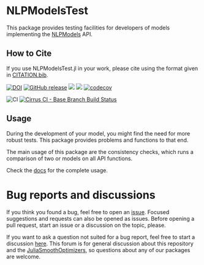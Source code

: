 # NLPModelsTest

This package provides testing facilities for developers of models implementing the [NLPModels](https://github.com/JuliaSmoothOptimizers/NLPModels.jl) API.

## How to Cite

If you use NLPModelsTest.jl in your work, please cite using the format given in [CITATION.bib](https://github.com/JuliaSmoothOptimizers/NLPModelsTest.jl/blob/main/CITATION.bib).

[![DOI](https://zenodo.org/badge/DOI/10.5281/zenodo.4603933.svg)](https://doi.org/10.5281/zenodo.4603933)
[![GitHub release](https://img.shields.io/github/release/JuliaSmoothOptimizers/NLPModelsTest.jl.svg)](https://github.com/JuliaSmoothOptimizers/NLPModelsTest.jl/releases/latest)
[![](https://img.shields.io/badge/docs-stable-3f51b5.svg)](https://JuliaSmoothOptimizers.github.io/NLPModelsTest.jl/stable)
[![](https://img.shields.io/badge/docs-latest-3f51b5.svg)](https://JuliaSmoothOptimizers.github.io/NLPModelsTest.jl/dev)
[![codecov](https://codecov.io/gh/JuliaSmoothOptimizers/NLPModelsTest.jl/branch/main/graph/badge.svg)](https://codecov.io/gh/JuliaSmoothOptimizers/NLPModelsTest.jl)

![CI](https://github.com/JuliaSmoothOptimizers/NLPModelsTest.jl/workflows/CI/badge.svg?branch=main)
[![Cirrus CI - Base Branch Build Status](https://img.shields.io/cirrus/github/JuliaSmoothOptimizers/NLPModelsTest.jl?logo=Cirrus%20CI)](https://cirrus-ci.com/github/JuliaSmoothOptimizers/NLPModelsTest.jl)

## Usage

During the development of your model, you might find the need for more robust tests.
This package provides problems and functions to that end.

The main usage of this package are the consistency checks, which runs a comparison of two or models on all API functions.

Check the [docs](https://JuliaSmoothOptimizers.github.io/NLPModelsTest.jl/dev) for the complete usage.

# Bug reports and discussions

If you think you found a bug, feel free to open an [issue](https://github.com/JuliaSmoothOptimizers/NLPModelsTest.jl/issues).
Focused suggestions and requests can also be opened as issues. Before opening a pull request, start an issue or a discussion on the topic, please.

If you want to ask a question not suited for a bug report, feel free to start a discussion [here](https://github.com/JuliaSmoothOptimizers/Organization/discussions). This forum is for general discussion about this repository and the [JuliaSmoothOptimizers](https://github.com/JuliaSmoothOptimizers), so questions about any of our packages are welcome.
